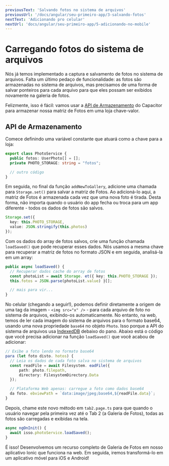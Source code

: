 ```yaml
---
previousText: 'Salvando fotos no sistema de arquivos'
previousUrl: '/docs/angular/seu-primeiro-app/3-salvando-fotos'
nextText: 'Adicionando pro celular'
nextUrl: 'docs/angular/seu-primeiro-app/5-adicionando-no-mobile'
---
```


# Carregando fotos do sistema de arquivos

Nós já temos implementado a captura e salvamento de fotos no sistema de arquivos. Falta um último pedaço de funcionalidade: as fotos são armazenadas no sistema de arquivos, mas precisamos de uma forma de salvar ponteiros para cada arquivo para que eles possam ser exibidos novamente na galeria de fotos.

Felizmente, isso é fácil: vamos usar a [API de Armazenamento](https://capacitor.ionicframework.com/docs/apis/storage) do Capacitor para armazenar nossa matriz de Fotos em uma loja chave-valor.

## API de Armazenamento

Comece definindo uma variável constante que atuará como a chave para a loja:

```typescript
export class PhotoService {
  public fotos: UserPhoto[] = [];
  private PHOTO_STORAGE: string = "fotos";

  // outro código
}
```

Em seguida, no final da função `addNewToGallery`, adicione uma chamada para `Storage.set()` para salvar a matriz de Fotos. Ao adicioná-lo aqui, a matriz de Fotos é armazenada cada vez que uma nova foto é tirada. Desta forma, não importa quando o usuário do app fecha ou troca para um app diferente - todos os dados de fotos são salvos.

```typescript
Storage.set({
  key: this.PHOTO_STORAGE,
  value: JSON.stringify(this.photos)
});
```

Com os dados do array de fotos salvos, crie uma função chamada `loadSaved()` que pode recuperar esses dados. Nós usamos a mesma chave para recuperar a matriz de fotos no formato JSON e em seguida, analisá-la em um array:

```typescript
public async loadSaved() {
  // Recuperar dados cache do array de fotos
  const photoList = await Storage. et({ key: this.PHOTO_STORAGE });
  this.fotos = JSON.parse(photoList.value) ├[];

  // mais para vir...
}
```

No celular (chegando a seguir!), podemos definir diretamente a origem de uma tag da imagem - `<img src="x" />` - para cada arquivo de foto no sistema de arquivos, exibindo-os automaticamente. No entanto, na web, temos de ler cada imagem do sistema de arquivos para o formato base64, usando uma nova propriedade `base64` no objeto `Photo`. Isso porque a API do sistema de arquivos usa [IndexedDB](https://developer.mozilla.org/en-US/docs/Web/API/IndexedDB_API) debaixo do pano. Abaixo está o código que você precisa adicionar na função `loadSaved()` que você acabou de adicionar:

```typescript
// Exibe a foto lendo no formato base64
para (let foto disto. hotos) {
  // Leia os dados de cada foto salva no sistema de arquivos
  const readFile = await Filesystem. eadFile({
      path: photo.filepath,
      directory: FilesystemDirectory.Data
  });

  // Plataforma Web apenas: carregue a foto como dados base64
  da foto. ebviewPath = `data:image/jpeg;base64,${readFile.data}`;
}
```

Depois, chame este novo método em `tab2.page.ts` para que quando o usuário navegar pela primeira vez até o Tab 2 (a Galeria de Fotos), todas as fotos são carregadas e exibidas na tela.

```typescript
async ngOnInit() {
  await isso.photoService.loadSaved();
}
```

É isso! Desenvolvemos um recurso completo de Galeria de Fotos em nosso aplicativo Ionic que funciona na web. Em seguida, iremos transformá-lo em um aplicativo móvel para iOS e Android!
